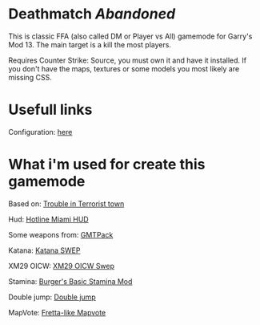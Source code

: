 # Deathmatch *Abandoned*
This is classic FFA (also called DM or Player vs All) gamemode for Garry's Mod 13. The main target is a kill the most players.

Requires Counter Strike: Source, you must own it and have it installed. If you don't have the maps, textures or some models you most likely are missing CSS.

# Usefull links

Configuration: [here](https://github.com/YourSenpaiElite/Deathmatch/wiki/Configuration)

# What i'm used for create this gamemode
Based on: [Trouble in Terrorist town](https://github.com/Facepunch/garrysmod/tree/master/garrysmod/gamemodes/terrortown)

Hud: [Hotline Miami HUD](http://steamcommunity.com/sharedfiles/filedetails/?id=1118170213)

Some weapons from: [GMTPack](http://steamcommunity.com/sharedfiles/filedetails/?id=698968758)

Katana: [Katana SWEP](http://steamcommunity.com/sharedfiles/filedetails/?id=467523611)

XM29 OICW: [XM29 OICW Swep](http://steamcommunity.com/sharedfiles/filedetails/?id=1197555245)

Stamina: [Burger's Basic Stamina Mod](http://steamcommunity.com/sharedfiles/filedetails/?id=395498330)

Double jump: [Double jump](http://steamcommunity.com/sharedfiles/filedetails/?id=183688016)

MapVote: [Fretta-like Mapvote](https://github.com/tyrantelf/gmod-mapvote)
